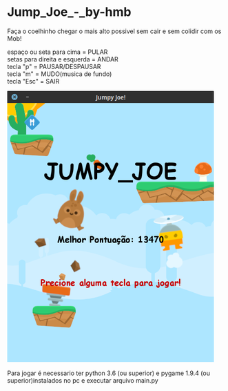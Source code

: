 # Jump_Joe_-_by-hmb
Faça o coelhinho chegar o mais alto possivel sem cair e sem colidir com os Mob!

espaço ou seta para cima = PULAR<br>
setas para direita e esquerda = ANDAR<br>
tecla "p" = PAUSAR/DESPAUSAR<br>
tecla "m" = MUDO(musica de fundo)<br>
tecla "Esc" = SAIR<br>

<img src="https://github.com/hansmboron/Jump_Joe/blob/master/img2.png"/>

Para jogar é necessario ter python 3.6 (ou superior) e pygame 1.9.4 (ou superior)instalados no pc e executar arquivo main.py
